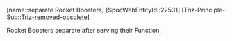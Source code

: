 ﻿---
type: TrizExample
aliases:
- separate Rocket Boosters
license: CC BY-SA 4.0
copyright: https://github.com/SpocWeb
IsDeleted: false
IsReadOnly: false
Confidential: public
tags: 
- Triz/Principle/Example
---
[name::separate Rocket Boosters]
[SpocWebEntityId::22531]
[Triz-Principle-Sub::[Triz-removed-obsolete](tech/Triz/Sub/Triz-removed-obsolete.md)]

Rocket Boosters separate after serving their Function.